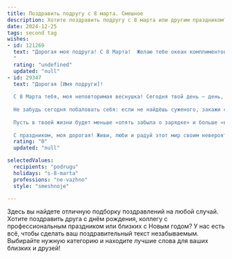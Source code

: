 ```yaml
---
title: Поздравить подругу с 8 марта. Смешное
description: Хотите поздравить подругу с 8 марта или другим праздником? Наш ИИ создаст незабываемое поздравление, а вы обязательно выделитесь среди других.  
date: 2024-12-25
tags: second tag
wishes:
- id: 121269
  text: "Дорогая моя подруга! С 8 Марта!  Желаю тебе океан комплиментов, гору подарков (желательно шоколадных), и чтобы все твои планы сбылись, даже самые безумные (ну, почти все).  Пусть этот день будет настолько прекрасным, что тебе придется взять выходной от борьбы с мировой несправедливостью и просто наслаждаться жизнью!  И помни:  главное — не количество тюльпанов, а наличие хорошего настроения (и бокала шампанского, конечно!).
  "
  rating: "undefined"
  updated: "null"
- id: 29347
  text: "Дорогая [Имя подруги]!
  
  С 8 Марта тебя, моя неповторимая веснушка! Сегодня твой день – день, когда мир должен остановиться и поблагодарить тебя за то, что ты есть! Пусть твоя жизнь будет такой же яркой, как весеннее солнце и такой же сладкой, как шоколадное угощение в ручках у напористого гиперактивного ребёнка!
  
  Не забудь сегодня побаловать себя: если не найдёшь суженого, закажи себе пиццу с двойным сыром и не стесняйся в порциях! Ведь кто, как не ты, знает, что счастье – это состояние души, а сладости — бодрости!
  
  Пусть в твоей жизни будет меньше «опять забыла о зарядке» и больше «все сказали, что я выгляжу на 18». Желаю тебе кучу поводов для смеха, вдохновения и, конечно, чтобы твой кот не плевался, когда ты ему рассказываешь свои смешные истории!
  
  С праздником, моя дорогая! Живи, люби и радуй этот мир своим невероятным обаянием! 🥳💐"
  rating: "0"
  updated: "null"

selectedValues:
  recipients: "podrugu"
  holidays: "s-8-marta"
  professions: "ne-vazhno"
  style: "smeshnoje"

---
```


Здесь вы найдете отличную подборку поздравлений на любой случай. 
Хотите поздравить друга с днём рождения, коллегу с профессиональным праздником или близких с Новым годом? У нас есть всё, чтобы сделать ваш поздравительный текст незабываемым. Выбирайте нужную категорию и находите лучшие слова для ваших близких и друзей!
